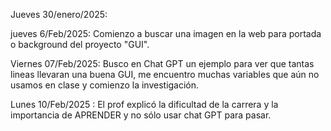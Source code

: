 Jueves 30/enero/2025:  

jueves 6/Feb/2025: Comienzo a buscar una imagen en la web para portada o background del proyecto "GUI".

Viernes 07/Feb/2025: Busco en Chat GPT un ejemplo para ver que tantas lineas llevaran una buena GUI, me encuentro muchas variables que aún no usamos en clase y comienzo la investigación.

Lunes 10/Feb/2025 : El prof explicó la dificultad de la carrera y la importancia de APRENDER y no sólo usar chat GPT para pasar.